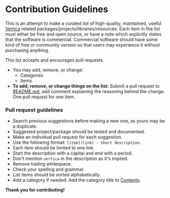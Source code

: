 # Contribution Guidelines

This is an attempt to make a curated list of high-quality, maintained, useful [Vertica](https://www.vertica.com/) related packages/projects/libraries/resources. Each item in the list must either be free and open source, or have a note which explicitly states that the software is commercial. Commercial software should have some kind of free or community version so that users may experience it without purchasing anything.

This list accepts and encourages pull requests.

- You may add, remove, or change:
  - Categories
  - Items
- **To add, remove, or change things on the list:** Submit a pull request to [README.md](README.md), add comment explaining the reasoning behind the change. One pull request for one item.

### Pull request guidelines

- Search previous suggestions before making a new one, as yours may be a duplicate.
- Suggested project/package should be tested and documented.
- Make an individual pull request for each suggestion.
- Use the following format: `[item](link) - Short description.`
- Each item should be limited to one link.
- Start the description with a capital and end with a period.
- Don't mention `vertica` in the description as it's implied.
- Remove trailing whitespace.
- Check your spelling and grammar.
- List items should be sorted alphabetically.
- Add a category if needed. Add the category title to [Contents](README.md#contents).


**Thank you for contributing!**
